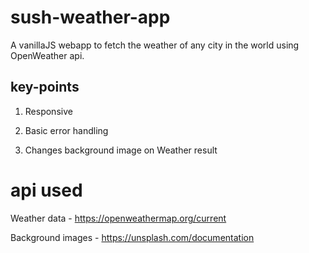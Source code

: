 # sush-weather-app
A vanillaJS webapp  to fetch the weather of any city in the world using  OpenWeather api.
## key-points
1. Responsive

2. Basic error handling

3. Changes background image on Weather result


# api used
 Weather data - https://openweathermap.org/current
 
 Background images - https://unsplash.com/documentation
